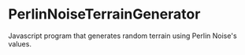 # PerlinNoiseTerrainGenerator
Javascript program that generates random terrain using Perlin Noise's values.
